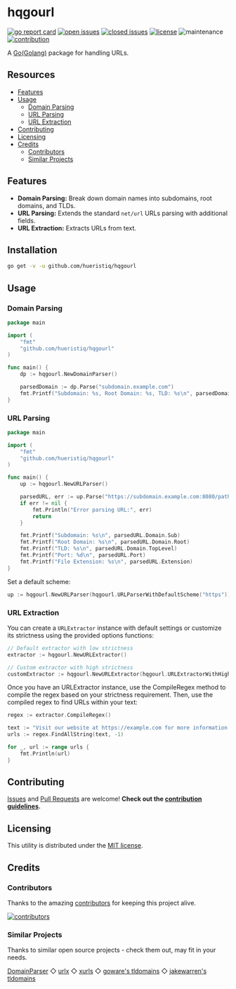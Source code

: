 # hqgourl

[![go report card](https://goreportcard.com/badge/github.com/hueristiq/hqgourl)](https://goreportcard.com/report/github.com/hueristiq/hqgourl) [![open issues](https://img.shields.io/github/issues-raw/hueristiq/hqgourl.svg?style=flat&color=1E90FF)](https://github.com/hueristiq/hqgourl/issues?q=is:issue+is:open) [![closed issues](https://img.shields.io/github/issues-closed-raw/hueristiq/hqgourl.svg?style=flat&color=1E90FF)](https://github.com/hueristiq/hqgourl/issues?q=is:issue+is:closed) [![license](https://img.shields.io/badge/license-MIT-gray.svg?color=1E90FF)](https://github.com/hueristiq/hqgourl/blob/master/LICENSE) ![maintenance](https://img.shields.io/badge/maintained%3F-yes-1E90FF.svg) [![contribution](https://img.shields.io/badge/contributions-welcome-1E90FF.svg)](https://github.com/hueristiq/hqgourl/blob/master/CONTRIBUTING.md)

A [Go(Golang)](http://golang.org/) package for handling URLs.

## Resources

* [Features](#features)
* [Usage](#usage)
    * [Domain Parsing](#domain-parsingn)
    * [URL Parsing](#url-parsing)
    * [URL Extraction](#url-extraction)
* [Contributing](#contributing)
* [Licensing](#licensing)
* [Credits](#credits)
    * [Contributors](#contributors)
    * [Similar Projects](#similar-projects)

## Features

* **Domain Parsing:** Break down domain names into subdomains, root domains, and TLDs.
* **URL Parsing:** Extends the standard `net/url` URLs parsing with additional fields.
* **URL Extraction:** Extracts URLs from text.

## Installation

```bash
go get -v -u github.com/hueristiq/hqgourl
```

## Usage

### Domain Parsing

```go
package main

import (
    "fmt"
    "github.com/hueristiq/hqgourl"
)

func main() {
    dp := hqgourl.NewDomainParser()

    parsedDomain := dp.Parse("subdomain.example.com")
    fmt.Printf("Subdomain: %s, Root Domain: %s, TLD: %s\n", parsedDomain.Sub, parsedDomain.Root, parsedDomain.TopLevel)
}
```

### URL Parsing

```go
package main

import (
    "fmt"
    "github.com/hueristiq/hqgourl"
)

func main() {
    up := hqgourl.NewURLParser()

    parsedURL, err := up.Parse("https://subdomain.example.com:8080/path/file.txt")
    if err != nil {
        fmt.Println("Error parsing URL:", err)
        return
    }

    fmt.Printf("Subdomain: %s\n", parsedURL.Domain.Sub)
    fmt.Printf("Root Domain: %s\n", parsedURL.Domain.Root)
    fmt.Printf("TLD: %s\n", parsedURL.Domain.TopLevel)
    fmt.Printf("Port: %d\n", parsedURL.Port)
    fmt.Printf("File Extension: %s\n", parsedURL.Extension)
}
```

Set a default scheme:

```go
up := hqgourl.NewURLParser(hqgourl.URLParserWithDefaultScheme("https"))
```

### URL Extraction

You can create a `URLExtractor` instance with default settings or customize its strictness using the provided options functions:

```go
// Default extractor with low strictness
extractor := hqgourl.NewURLExtractor()

// Custom extractor with high strictness
customExtractor := hqgourl.NewURLExtractor(hqgourl.URLExtractorWithHighStrictness())
```

Once you have an URLExtractor instance, use the CompileRegex method to compile the regex based on your strictness requirement. Then, use the compiled regex to find URLs within your text:

```go
regex := extractor.CompileRegex()

text := "Visit our website at https://example.com for more information."
urls := regex.FindAllString(text, -1)

for _, url := range urls {
    fmt.Println(url)
}
```

## Contributing

[Issues](https://github.com/hueristiq/hqgourl/issues) and [Pull Requests](https://github.com/hueristiq/hqgourl/pulls) are welcome! **Check out the [contribution guidelines](https://github.com/hueristiq/hqgourl/blob/master/CONTRIBUTING.md).**

## Licensing

This utility is distributed under the [MIT license](https://github.com/hueristiq/hqgourl/blob/master/LICENSE).

## Credits

### Contributors

Thanks to the amazing [contributors](https://github.com/hueristiq/hqgourl/graphs/contributors) for keeping this project alive.

[![contributors](https://contrib.rocks/image?repo=hueristiq/hqgourl&max=500)](https://github.com/hueristiq/hqgourl/graphs/contributors)

### Similar Projects

Thanks to similar open source projects - check them out, may fit in your needs.

[DomainParser](https://github.com/Cgboal/DomainParser) ◇ [urlx](https://github.com/goware/urlx) ◇ [xurls](https://github.com/mvdan/xurls) ◇ [goware's tldomains](https://github.com/goware/tldomains) ◇ [jakewarren's tldomains](https://github.com/jakewarren/tldomains)